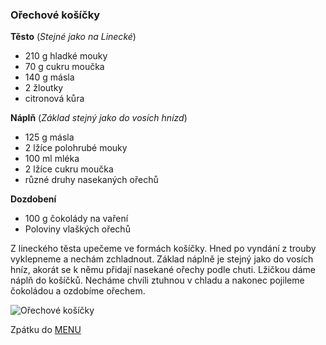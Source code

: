 ### Ořechové košíčky

**Těsto** (*Stejné jako na Linecké*)
- 210 g hladké mouky 
- 70 g cukru moučka
- 140 g másla
- 2 žloutky
- citronová kůra

**Náplň** (*Základ stejný jako do vosích hnízd*)
- 125 g másla
- 2 lžíce polohrubé mouky
- 100 ml mléka
- 2 lžíce cukru moučka
- různé druhy nasekaných ořechů

**Dozdobení**
- 100 g čokolády na vaření
- Poloviny vlaškých ořechů


Z lineckého těsta upečeme ve formách košíčky. Hned po vyndání z trouby vyklepneme a nechám zchladnout. Základ náplně je stejný jako do vosích hníz, akorát se k němu přidají nasekané ořechy podle chuti. Lžičkou dáme náplň do košíčků. Necháme chvíli ztuhnou v chladu a nakonec pojileme čokoládou a ozdobíme ořechem. 

![Ořechové košíčky](../img/kosicky.JPG)

Zpátku do [MENU](../index)
